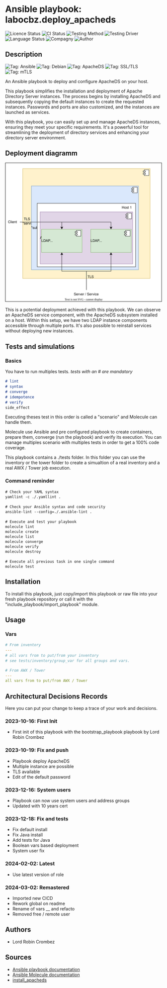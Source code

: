 # Ansible playbook: labocbz.deploy_apacheds

![Licence Status](https://img.shields.io/badge/licence-MIT-brightgreen)
![CI Status](https://img.shields.io/badge/CI-success-brightgreen)
![Testing Method](https://img.shields.io/badge/Testing%20Method-Ansible%20Molecule-blueviolet)
![Testing Driver](https://img.shields.io/badge/Testing%20Driver-docker-blueviolet)
![Language Status](https://img.shields.io/badge/language-Ansible-red)
![Compagny](https://img.shields.io/badge/Compagny-Labo--CBZ-blue)
![Author](https://img.shields.io/badge/Author-Lord%20Robin%20Crombez-blue)

## Description

![Tag: Ansible](https://img.shields.io/badge/Tech-Ansible-orange)
![Tag: Debian](https://img.shields.io/badge/Tech-Debian-orange)
![Tag: ApacheDS](https://img.shields.io/badge/Tech-ApacheDS-orange)
![Tag: SSL/TLS](https://img.shields.io/badge/Tech-SSL%2FTLS-orange)
![Tag: mTLS](https://img.shields.io/badge/Tech-mTLS-orange)

An Ansible playbook to deploy and configure ApacheDS on your host.

This playbook simplifies the installation and deployment of Apache Directory Server instances. The process begins by installing ApacheDS and subsequently copying the default instances to create the requested instances. Passwords and ports are also customized, and the instances are launched as services.

With this playbook, you can easily set up and manage ApacheDS instances, ensuring they meet your specific requirements. It's a powerful tool for streamlining the deployment of directory services and enhancing your directory server environment.

## Deployment diagramm

![](./assets/Ansible-Playbook-Labocbz-Deploy-ApacheDS.drawio.svg)

This is a potential deployment achieved with this playbook. We can observe an ApacheDS service component, with the ApacheDS subsystem installed on a host. Within this setup, we have two LDAP instance components accessible through multiple ports. It's also possible to reinstall services without deploying new instances.

## Tests and simulations

### Basics

You have to run multiples tests. *tests with an # are mandatory*

```MARKDOWN
# lint
# syntax
# converge
# idempotence
# verify
side_effect
```

Executing theses test in this order is called a "scenario" and Molecule can handle them.

Molecule use Ansible and pre configured playbook to create containers, prepare them, converge (run the playbook) and verify its execution.
You can manage multiples scenario with multiples tests in order to get a 100% code coverage.

This playbook contains a ./tests folder. In this folder you can use the inventory or the tower folder to create a simualtion of a real inventory and a real AWX / Tower job execution.

### Command reminder

```SHELL
# Check your YAML syntax
yamllint -c ./.yamllint .

# Check your Ansible syntax and code security
ansible-lint --config=./.ansible-lint .

# Execute and test your playbook
molecule lint
molecule create
molecule list
molecule converge
molecule verify
molecule destroy

# Execute all previous task in one single command
molecule test
```

## Installation

To install this playbook, just copy/import this playbook or raw file into your fresh playbook repository or call it with the "include_playbook/import_playbook" module.

## Usage

### Vars

```YAML
# From inventory
---
# all vars from to put/from your inventory
# see tests/inventory/group_var for all groups and vars.
```

```YAML
# From AWX / Tower
---
all vars from to put/from AWX / Tower
```

## Architectural Decisions Records

Here you can put your change to keep a trace of your work and decisions.

### 2023-10-16: First Init

* First init of this playbook with the bootstrap_playbook playbook by Lord Robin Crombez

### 2023-10-19: Fix and push

* Playbook deploy ApacheDS
* Multiple instance are possible
* TLS available
* Edit of the default password

### 2023-12-16: System users

* Playbook can now use system users and address groups
* Updated with 10 years cert

### 2023-12-18: Fix and tests

* Fix default install
* Fix Java install
* Add tests for Java
* Boolean vars based deployment
* System user fix

### 2024-02-02: Latest

* Use latest version of role

### 2024-03-02: Remastered

* Imported new CICD
* Rework global on readme
* Rename of vars __ and refacto
* Removed free / remote user

## Authors

* Lord Robin Crombez

## Sources

* [Ansible playbook documentation](https://docs.ansible.com/ansible/latest/playbook_guide/playbooks_reuse_playbooks.html)
* [Ansible Molecule documentation](https://molecule.readthedocs.io/)
* [install_apacheds](https://github.com/CBZ-D-velop/Ansible-Role-Labocbz-Install-ApacheDS.git)
